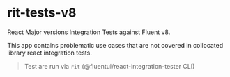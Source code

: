 # rit-tests-v8

React Major versions Integration Tests against Fluent v8.

This app contains problematic use cases that are not covered in collocated library react integration tests.

> Test are run via `rit` (@fluentui/react-integration-tester CLI)
